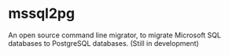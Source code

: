 # mssql2pg
An open source command line migrator, to migrate Microsoft SQL databases to PostgreSQL databases. (Still in development)
